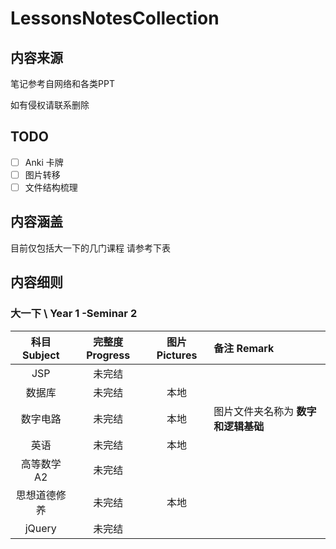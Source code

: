 # LessonsNotesCollection

## 内容来源

笔记参考自网络和各类PPT

如有侵权请联系删除

## TODO

- [ ] Anki 卡牌
- [ ] 图片转移
- [ ] 文件结构梳理

## 内容涵盖

目前仅包括大一下的几门课程 请参考下表



## 内容细则

### 大一下 \ Year 1 -Seminar 2

| 科目 Subject | 完整度 Progress | 图片 Pictures | 备注 Remark                         |
| :----------: | :-------------: | :-----------: | :---------------------------------- |
|     JSP      |     未完结      |               |                                     |
|    数据库    |     未完结      |     本地      |                                     |
|   数字电路   |     未完结      |     本地      | 图片文件夹名称为 **数字和逻辑基础** |
|     英语     |     未完结      |     本地      |                                     |
|  高等数学A2  |     未完结      |               |                                     |
| 思想道德修养 |     未完结      |     本地      |                                     |
|    jQuery    |     未完结      |               |                                     |

